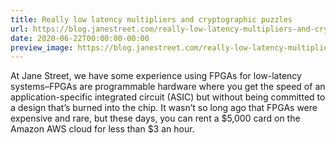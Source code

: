 ```yaml
---
title: Really low latency multipliers and cryptographic puzzles
url: https://blog.janestreet.com/really-low-latency-multipliers-and-cryptographic-puzzles/
date: 2020-06-22T00:00:00-00:00
preview_image: https://blog.janestreet.com/really-low-latency-multipliers-and-cryptographic-puzzles/lock.png
---
```


<p>At Jane Street, we have some experience using FPGAs for low-latency
systems–FPGAs are programmable hardware where you get the speed of an
application-specific integrated circuit (ASIC) but without being
committed to a design that’s burned into the chip. It wasn’t so long
ago that FPGAs were expensive and rare, but these days, you can rent a
$5,000 card on the Amazon AWS cloud for less than $3 an hour.</p>
